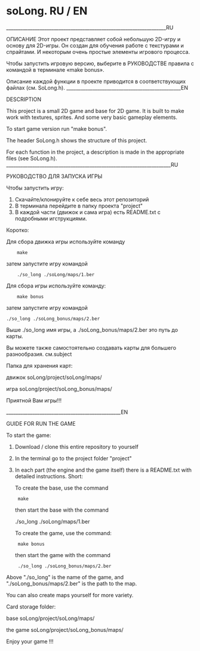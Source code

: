 # soLong. RU / EN
___________________________________________________________________RU

ОПИСАНИЕ
Этот проект представляет собой небольшую 2D-игру и основу для 2D-игры.
Он создан для обучения работе с текстурами и спрайтами. 
И некоторым очень простые элементы игрового процесса.

Чтобы запустить игровую версию, выберите в РУКОВОДСТВЕ правила с 
командой в терминале «make bonus».

Описание каждой функции в проекте приводится в
соответствующиx файлax (см. SoLong.h).
________________________________________________EN

DESCRIPTION

This project is a small 2D game and base for 2D game. 
It is built to make work with textures, sprites. 
And some very basic gameplay elements.

To start game version run "make bonus".

The header SoLong.h shows the structure of this project.

For each function in the project, a description is made in the 
appropriate files (see SoLong.h).
_____________________________________________________________________RU

РУКОВОДСТВО ДЛЯ ЗАПУСКА ИГРЫ

Чтобы запустить игру:
1. Скачайте/клонируйте к себе весь этот репозиторий
2. В терминала перейдите в папку проекта "project"
3. В каждой части (движок и сама игра) есть README.txt 
    с подробными игструкциями. 
    
  Коротко:
  
  Для сбора движка игры используйте команду 
  
        make
    
  затем запустите игру командой 
  
        ./so_long ./soLong/maps/1.ber
    

  Для сбора игры используйте команду:
  
        make bonus
    
  затем запустите игру командой
  
    ./so_long ./soLong_bonus/maps/2.ber

  Выше ./so_long имя игры, а ./soLong_bonus/maps/2.ber это путь до карты.

Вы можете также самостоятельно создавать карты для большего разнообразия.
см.subject

Папка для хранения карт:

движок soLong/project/soLong/maps/

игра   soLong/project/soLong_bonus/maps/

Приятной Вам игры!!!

________________________________________________EN

GUIDE FOR RUN THE GAME

To start the game:
1. Download / clone this entire repository to yourself
2. In the terminal go to the project folder "project"
3. In each part (the engine and the game itself) there 
    is a README.txt with detailed instructions. 
    Short:
    
    To create the base, use the command
    
        make
        
    then start the base with the command
    
    ./so_long ./soLong/maps/1.ber
    
    To create the game, use the command:
    
        make bonus
        
    then start the game with the command
    
        ./so_long ./soLong_bonus/maps/2.ber

Above "./so_long" is the name of the game, 
and "./soLong_bonus/maps/2.ber" is the path to the map.

You can also create maps yourself for more variety.

Card storage folder:

base        soLong/project/soLong/maps/

the game    soLong/project/soLong_bonus/maps/

Enjoy your game !!!
